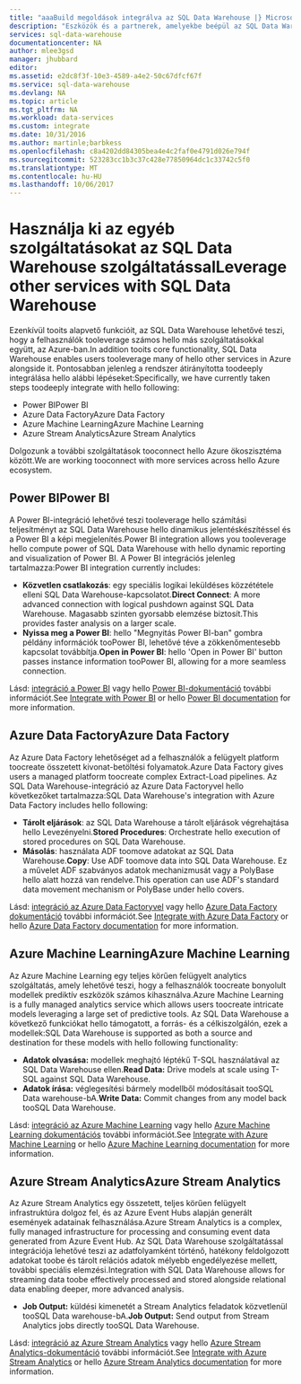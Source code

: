```yaml
---
title: "aaaBuild megoldások integrálva az SQL Data Warehouse |} Microsoft Docs"
description: "Eszközök és a partnerek, amelyekbe beépül az SQL Data Warehouse-megoldás. "
services: sql-data-warehouse
documentationcenter: NA
author: mlee3gsd
manager: jhubbard
editor: 
ms.assetid: e2dc8f3f-10e3-4589-a4e2-50c67dfcf67f
ms.service: sql-data-warehouse
ms.devlang: NA
ms.topic: article
ms.tgt_pltfrm: NA
ms.workload: data-services
ms.custom: integrate
ms.date: 10/31/2016
ms.author: martinle;barbkess
ms.openlocfilehash: c8a4202dd84305bea4e4c2faf0e4791d026e794f
ms.sourcegitcommit: 523283cc1b3c37c428e77850964dc1c33742c5f0
ms.translationtype: MT
ms.contentlocale: hu-HU
ms.lasthandoff: 10/06/2017
---
```

# <a name="leverage-other-services-with-sql-data-warehouse"></a><span data-ttu-id="6fc86-103">Használja ki az egyéb szolgáltatásokat az SQL Data Warehouse szolgáltatással</span><span class="sxs-lookup"><span data-stu-id="6fc86-103">Leverage other services with SQL Data Warehouse</span></span>
<span data-ttu-id="6fc86-104">Ezenkívül tooits alapvető funkcióit, az SQL Data Warehouse lehetővé teszi, hogy a felhasználók tooleverage számos hello más szolgáltatásokkal együtt, az Azure-ban.</span><span class="sxs-lookup"><span data-stu-id="6fc86-104">In addition tooits core functionality, SQL Data Warehouse enables users tooleverage many of hello other services in Azure alongside it.</span></span>  <span data-ttu-id="6fc86-105">Pontosabban jelenleg a rendszer átirányította toodeeply integrálása hello alábbi lépéseket:</span><span class="sxs-lookup"><span data-stu-id="6fc86-105">Specifically, we have currently taken steps toodeeply integrate with hello following:</span></span>

* <span data-ttu-id="6fc86-106">Power BI</span><span class="sxs-lookup"><span data-stu-id="6fc86-106">Power BI</span></span>
* <span data-ttu-id="6fc86-107">Azure Data Factory</span><span class="sxs-lookup"><span data-stu-id="6fc86-107">Azure Data Factory</span></span>
* <span data-ttu-id="6fc86-108">Azure Machine Learning</span><span class="sxs-lookup"><span data-stu-id="6fc86-108">Azure Machine Learning</span></span>
* <span data-ttu-id="6fc86-109">Azure Stream Analytics</span><span class="sxs-lookup"><span data-stu-id="6fc86-109">Azure Stream Analytics</span></span>

<span data-ttu-id="6fc86-110">Dolgozunk a további szolgáltatások tooconnect hello Azure ökoszisztéma között.</span><span class="sxs-lookup"><span data-stu-id="6fc86-110">We are working tooconnect with more services across hello Azure ecosystem.</span></span>

## <a name="power-bi"></a><span data-ttu-id="6fc86-111">Power BI</span><span class="sxs-lookup"><span data-stu-id="6fc86-111">Power BI</span></span>
<span data-ttu-id="6fc86-112">A Power BI-integráció lehetővé teszi tooleverage hello számítási teljesítményt az SQL Data Warehouse hello dinamikus jelentéskészítéssel és a Power BI a képi megjelenítés.</span><span class="sxs-lookup"><span data-stu-id="6fc86-112">Power BI integration allows you tooleverage hello compute power of SQL Data Warehouse with hello dynamic reporting and visualization of Power BI.</span></span> <span data-ttu-id="6fc86-113">A Power BI integrációs jelenleg tartalmazza:</span><span class="sxs-lookup"><span data-stu-id="6fc86-113">Power BI integration currently includes:</span></span>

* <span data-ttu-id="6fc86-114">**Közvetlen csatlakozás**: egy speciális logikai leküldéses közzététele elleni SQL Data Warehouse-kapcsolatot.</span><span class="sxs-lookup"><span data-stu-id="6fc86-114">**Direct Connect**: A more advanced connection with logical pushdown against SQL Data Warehouse.</span></span>  <span data-ttu-id="6fc86-115">Magasabb szinten gyorsabb elemzése biztosít.</span><span class="sxs-lookup"><span data-stu-id="6fc86-115">This provides faster analysis on a larger scale.</span></span>
* <span data-ttu-id="6fc86-116">**Nyissa meg a Power BI**: hello "Megnyitás Power BI-ban" gombra példány információk tooPower BI, lehetővé téve a zökkenőmentesebb kapcsolat továbbítja.</span><span class="sxs-lookup"><span data-stu-id="6fc86-116">**Open in Power BI**: hello 'Open in Power BI' button passes instance information tooPower BI, allowing for a more seamless connection.</span></span>

<span data-ttu-id="6fc86-117">Lásd: [integráció a Power BI](sql-data-warehouse-integrate-power-bi.md) vagy hello [Power BI-dokumentáció](http://blogs.msdn.com/b/powerbi/archive/2015/06/24/exploring-azure-sql-data-warehouse-with-power-bi.aspx) további információt.</span><span class="sxs-lookup"><span data-stu-id="6fc86-117">See [Integrate with Power BI](sql-data-warehouse-integrate-power-bi.md) or hello [Power BI documentation](http://blogs.msdn.com/b/powerbi/archive/2015/06/24/exploring-azure-sql-data-warehouse-with-power-bi.aspx) for more information.</span></span>

## <a name="azure-data-factory"></a><span data-ttu-id="6fc86-118">Azure Data Factory</span><span class="sxs-lookup"><span data-stu-id="6fc86-118">Azure Data Factory</span></span>
<span data-ttu-id="6fc86-119">Az Azure Data Factory lehetőséget ad a felhasználók a felügyelt platform toocreate összetett kivonat-betöltési folyamatok.</span><span class="sxs-lookup"><span data-stu-id="6fc86-119">Azure Data Factory gives users a managed platform toocreate complex Extract-Load pipelines.</span></span>  <span data-ttu-id="6fc86-120">Az SQL Data Warehouse-integráció az Azure Data Factoryvel hello következőket tartalmazza:</span><span class="sxs-lookup"><span data-stu-id="6fc86-120">SQL Data Warehouse's integration with Azure Data Factory includes hello following:</span></span>

* <span data-ttu-id="6fc86-121">**Tárolt eljárások**: az SQL Data Warehouse a tárolt eljárások végrehajtása hello Levezényelni.</span><span class="sxs-lookup"><span data-stu-id="6fc86-121">**Stored Procedures**: Orchestrate hello execution of stored procedures on SQL Data Warehouse.</span></span>
* <span data-ttu-id="6fc86-122">**Másolás**: használata ADF toomove adatokat az SQL Data Warehouse.</span><span class="sxs-lookup"><span data-stu-id="6fc86-122">**Copy**: Use ADF toomove data into SQL Data Warehouse.</span></span>  <span data-ttu-id="6fc86-123">Ez a művelet ADF szabványos adatok mechanizmusát vagy a PolyBase hello alatt hozzá van rendelve.</span><span class="sxs-lookup"><span data-stu-id="6fc86-123">This operation can use ADF's standard data movement mechanism or PolyBase under hello covers.</span></span> 

<span data-ttu-id="6fc86-124">Lásd: [integráció az Azure Data Factoryvel](sql-data-warehouse-integrate-azure-data-factory.md) vagy hello [Azure Data Factory dokumentáció](https://azure.microsoft.com/documentation/services/data-factory/) további információt.</span><span class="sxs-lookup"><span data-stu-id="6fc86-124">See [Integrate with Azure Data Factory](sql-data-warehouse-integrate-azure-data-factory.md) or hello [Azure Data Factory documentation](https://azure.microsoft.com/documentation/services/data-factory/) for more information.</span></span>

## <a name="azure-machine-learning"></a><span data-ttu-id="6fc86-125">Azure Machine Learning</span><span class="sxs-lookup"><span data-stu-id="6fc86-125">Azure Machine Learning</span></span>
<span data-ttu-id="6fc86-126">Az Azure Machine Learning egy teljes körűen felügyelt analytics szolgáltatás, amely lehetővé teszi, hogy a felhasználók toocreate bonyolult modellek prediktív eszközök számos kihasználva.</span><span class="sxs-lookup"><span data-stu-id="6fc86-126">Azure Machine Learning is a fully managed analytics service which allows users toocreate intricate models leveraging a large set of predictive tools.</span></span>  <span data-ttu-id="6fc86-127">Az SQL Data Warehouse a következő funkciókat hello támogatott, a forrás- és a célkiszolgálón, ezek a modellek:</span><span class="sxs-lookup"><span data-stu-id="6fc86-127">SQL Data Warehouse is supported as both a source and destination for these models with hello following functionality:</span></span>

* <span data-ttu-id="6fc86-128">**Adatok olvasása:** modellek meghajtó léptékű T-SQL használatával az SQL Data Warehouse ellen.</span><span class="sxs-lookup"><span data-stu-id="6fc86-128">**Read Data:** Drive models at scale using T-SQL against SQL Data Warehouse.</span></span>
* <span data-ttu-id="6fc86-129">**Adatok írása:** véglegesítési bármely modellből módosításait tooSQL Data warehouse-bA.</span><span class="sxs-lookup"><span data-stu-id="6fc86-129">**Write Data:** Commit changes from any model back tooSQL Data Warehouse.</span></span>

<span data-ttu-id="6fc86-130">Lásd: [integráció az Azure Machine Learning](sql-data-warehouse-integrate-azure-machine-learning.md) vagy hello [Azure Machine Learning dokumentációs](https://azure.microsoft.com/services/machine-learning/) további információt.</span><span class="sxs-lookup"><span data-stu-id="6fc86-130">See [Integrate with Azure Machine Learning](sql-data-warehouse-integrate-azure-machine-learning.md) or hello [Azure Machine Learning documentation](https://azure.microsoft.com/services/machine-learning/) for more information.</span></span>

## <a name="azure-stream-analytics"></a><span data-ttu-id="6fc86-131">Azure Stream Analytics</span><span class="sxs-lookup"><span data-stu-id="6fc86-131">Azure Stream Analytics</span></span>
<span data-ttu-id="6fc86-132">Az Azure Stream Analytics egy összetett, teljes körűen felügyelt infrastruktúra dolgoz fel, és az Azure Event Hubs alapján generált események adatainak felhasználása.</span><span class="sxs-lookup"><span data-stu-id="6fc86-132">Azure Stream Analytics is a complex, fully managed infrastructure for processing and consuming event data generated from Azure Event Hub.</span></span>  <span data-ttu-id="6fc86-133">Az SQL Data Warehouse szolgáltatással integrációja lehetővé teszi az adatfolyamként történő, hatékony feldolgozott adatokat toobe és tárolt relációs adatok mélyebb engedélyezése mellett, további speciális elemzési.</span><span class="sxs-lookup"><span data-stu-id="6fc86-133">Integration with SQL Data Warehouse allows for streaming data toobe effectively processed and stored alongside relational data enabling deeper, more advanced analysis.</span></span>  

* <span data-ttu-id="6fc86-134">**Job Output:** küldési kimenetét a Stream Analytics feladatok közvetlenül tooSQL Data warehouse-bA.</span><span class="sxs-lookup"><span data-stu-id="6fc86-134">**Job Output:** Send output from Stream Analytics jobs directly tooSQL Data Warehouse.</span></span>

<span data-ttu-id="6fc86-135">Lásd: [integráció az Azure Stream Analytics](sql-data-warehouse-integrate-azure-stream-analytics.md) vagy hello [Azure Stream Analytics-dokumentáció](https://azure.microsoft.com/documentation/services/stream-analytics/) további információt.</span><span class="sxs-lookup"><span data-stu-id="6fc86-135">See [Integrate with Azure Stream Analytics](sql-data-warehouse-integrate-azure-stream-analytics.md) or hello [Azure Stream Analytics documentation](https://azure.microsoft.com/documentation/services/stream-analytics/) for more information.</span></span>

<!--Image references-->

<!--Article references-->
[development overview]: sql-data-warehouse-overview-develop/

[Azure Data Factory]: sql-data-warehouse-integrate-azure-data-factory.md
[Azure Machine Learning]: sql-data-warehouse-integrate-azure-machine-learning.md
[Azure Stream Analytics]: sql-data-warehouse-integrate-azure-stream-analytics.md
[Power BI]: sql-data-warehouse-integrate-power-bi.md
[Partners]: sql-data-warehouse-partner-business-intelligence.md

<!--MSDN references-->

<!--Other Web references-->
